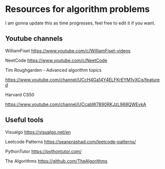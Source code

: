 # Resources for algorithm problems

I am gonna update this as time progresses, feel free to edit it if you want.




Youtube channels
-
WilliamFiset 
https://www.youtube.com/c/WilliamFiset-videos

NeetCode 
https://www.youtube.com/c/NeetCode


Tim Roughgarden - Advanced algorithm topics

https://www.youtube.com/channel/UCcH4Ga14Y4ELFKrEYM1vXCg/featured


Harvard CS50

https://www.youtube.com/channel/UCcabW7890RKJzL968QWEykA

Useful tools
-
Visualgo
https://visualgo.net/en

Leetcode Patterns 
https://seanprashad.com/leetcode-patterns/

PythonTutor
https://pythontutor.com/

The Algorithms
https://github.com/TheAlgorithms










